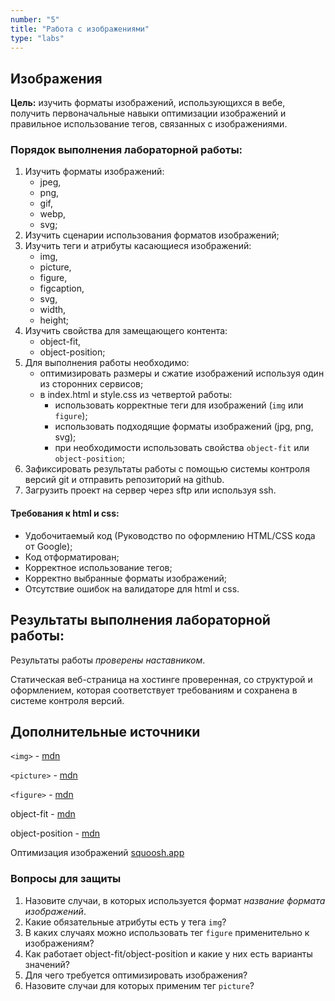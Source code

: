```yaml
---
number: "5"
title: "Работа с изображениями"
type: "labs"
---
```


## Изображения

**Цель:** изучить форматы изображений, использующихся в вебе, получить первоначальные навыки оптимизации изображений и правильное использование тегов, связанных с изображениями.

### Порядок выполнения лабораторной работы:

1. Изучить форматы изображений:
   - jpeg,
   - png,
   - gif,
   - webp,
   - svg;
1. Изучить сценарии использования форматов изображений;
1. Изучить теги и атрибуты касающиеся изображений:
   - img,
   - picture,
   - figure,
   - figcaption,
   - svg,
   - width,
   - height;
1. Изучить свойства для замещающего контента:
   - object-fit,
   - object-position;
1. Для выполнения работы необходимо:
   - оптимизировать размеры и сжатие изображений используя один из сторонних сервисов;
   - в index.html и style.css из четвертой работы:
     - использовать корректные теги для изображений (`img` или `figure`);
     - использовать подходящие форматы изображений (jpg, png, svg);
     - при необходимости использовать свойства `object-fit` или `object-position`;
1. Зафиксировать результаты работы с помощью системы контроля версий git и отправить репозиторий на github.
1. Загрузить проект на сервер через sftp или используя ssh.

#### Требования к html и css:

- Удобочитаемый код (Руководство по оформлению HTML/CSS кода от Google);
- Код отформатирован;
- Корректное использование тегов;
- Корректно выбранные форматы изображений;
- Отсутствие ошибок на валидаторе для html и css.

## Результаты выполнения лабораторной работы:

Результаты работы _проверены наставником_.

Статическая веб-страница на хостинге проверенная, со структурой и оформлением, которая соответствует требованиям и сохранена в системе контроля версий.

## Дополнительные источники

`<img>` - [mdn](https://developer.mozilla.org/ru/docs/Web/HTML/Element/img)

`<picture>` - [mdn](https://developer.mozilla.org/ru/docs/Web/HTML/Element/picture)

`<figure>` - [mdn](https://developer.mozilla.org/ru/docs/Web/HTML/Element/figure)

object-fit - [mdn](https://developer.mozilla.org/ru/docs/Web/CSS/object-fit)

object-position - [mdn](https://developer.mozilla.org/ru/docs/Web/CSS/object-position)

Оптимизация изображений [squoosh.app](https://squoosh.app/)

### Вопросы для защиты

1. Назовите случаи, в которых используется формат _название формата изображений_.
1. Какие обязательные атрибуты есть у тега `img`?
1. В каких случаях можно использовать тег `figure` применительно к изображениям?
1. Как работает object-fit/object-position и какие у них есть варианты значений?
1. Для чего требуется оптимизировать изображения?
1. Назовите случаи для которых применим тег `picture`?
